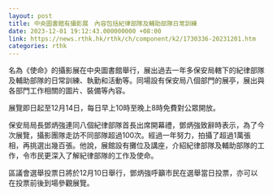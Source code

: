 ```yaml
---
layout: post
title: 中央圖書館有攝影展　內容包括紀律部隊及輔助部隊日常訓練
date: 2023-12-01 19:12:43.000000000 +08:00
link: https://news.rthk.hk/rthk/ch/component/k2/1730336-20231201.htm
categories: rthk
---
```


名為《使命》的攝影展在中央圖書館舉行，展出過去一年多保安局轄下的紀律部隊及輔助部隊的日常訓練、執勤和活動等。同場設有保安局八個部門的展亭，展出與各部門工作相關的圖片、裝備等內容。

展覽即日起至12月14日，每日早上10時至晚上8時免費對公眾開放。

保安局局長鄧炳強連同八個紀律部隊首長出席開幕禮，鄧炳強致辭時表示，為了今次展覽，攝影團隊走訪不同部隊超過100次。經過一年努力，拍攝了超過1萬張相，再挑選出幾百張。他說，展館設有攤位及講座，介紹紀律部隊及輔助部隊的工作，令市民更深入了解紀律部隊的工作及使命。

區議會選舉投票日將於12月10日舉行，鄧炳強呼籲市民在選舉當日投票，亦可以在投票前後到場參觀展覽。
